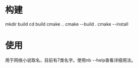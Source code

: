 # 构建
mkdir build
cd build
cmake ..
cmake --build .
cmake --install

# 使用
用于网络小说取名，目前有7类名字。使用nb --help查看详细用法。
